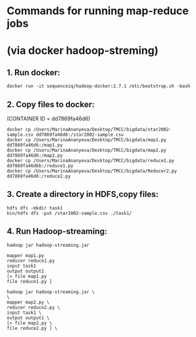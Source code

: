 # Commands for running map-reduce jobs 
# (via docker hadoop-streming) 

## 1. Run docker:
```
docker run -it sequenceiq/hadoop-docker:2.7.1 /etc/bootstrap.sh -bash
 ```
## 2. Copy files to docker:
(CONTAINER ID = dd7869fa46d6)
```
docker cp /Users/MarinaAnanyeva/Desktop/ТМСС/bigdata/star2002-sample.csv dd7869fa46d6:/star2002-sample.csv  
docker cp /Users/MarinaAnanyeva/Desktop/ТМСС/bigdata/map1.py dd7869fa46d6:/map1.py 
docker cp /Users/MarinaAnanyeva/Desktop/ТМСС/bigdata/map2.py dd7869fa46d6:/map2.py
docker cp /Users/MarinaAnanyeva/Desktop/ТМСС/bigdata/reduce1.py dd7869fa46d6b:/reduce1.py
docker cp /Users/MarinaAnanyeva/Desktop/ТМСС/bigdata/Reducer2.py dd7869fa46d6:/reduce2.py
 ```
## 3. Create a directory in HDFS,copy files: 
```
hdfs dfs -mkdir task1 
bin/hdfs dfs -put /star2002-sample.csv ./task1/
 ```
 
## 4. Run Hadoop-streaming:
```
hadoop jar hadoop-streaming.jar

mapper map1.py 
reducer reduce1.py 
input task1 
output output1 
[> file map1.py 
file reduce1.py ]

hadoop jar hadoop-streaming.jar \
\
mapper map2.py \
reducer reduce2.py \
input task1 \
output output1 \
[> file map2.py \
file reduce2.py ] \
 ```
